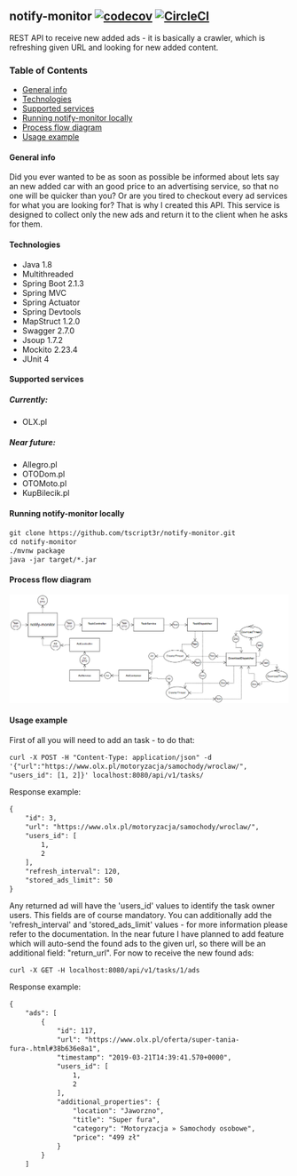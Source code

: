 ## notify-monitor [![codecov](https://codecov.io/gh/tscript3r/notify-monitor/branch/master/graph/badge.svg)](https://codecov.io/gh/tscript3r/notify-monitor) [![CircleCI](https://circleci.com/gh/tscript3r/notify-monitor.svg?style=svg)](https://circleci.com/gh/tscript3r/notify-monitor)

REST API to receive new added ads - it is basically a crawler, 
which is refreshing given URL and looking for new added content.

### Table of Contents
* [General info](#general-info)
* [Technologies](#technologies)
* [Supported services](#supported-services)
* [Running notify-monitor locally](#running-notify-monitor-locally)
* [Process flow diagram](#process-flow-diagram)
* [Usage example](#usage-example)

#### General info
Did you ever wanted to be as soon as possible be informed about 
lets say an new added car with an good price to an advertising service, 
so that no one will be quicker than you? Or are you tired to checkout
every ad services for what you are looking for? That is why I created 
this API. This service is designed to collect only the new ads and
return it to the client when he asks for them.

#### Technologies
* Java 1.8
* Multithreaded
* Spring Boot 2.1.3
* Spring MVC
* Spring Actuator
* Spring Devtools
* MapStruct 1.2.0
* Swagger 2.7.0
* Jsoup 1.7.2
* Mockito 2.23.4
* JUnit 4

#### Supported services
##### Currently:
* OLX.pl
##### Near future:
* Allegro.pl
* OTODom.pl
* OTOMoto.pl
* KupBilecik.pl
####

#### Running notify-monitor locally
```
git clone https://github.com/tscript3r/notify-monitor.git
cd notify-monitor
./mvnw package
java -jar target/*.jar
```

#### Process flow diagram
![diagram](./img/processFlow.png)

#### Usage example
First of all you will need to add an task - to do that:
```
curl -X POST -H "Content-Type: application/json" -d '{"url":"https://www.olx.pl/motoryzacja/samochody/wroclaw/", "users_id": [1, 2]}' localhost:8080/api/v1/tasks/
```
Response example:
```
{
    "id": 3,
    "url": "https://www.olx.pl/motoryzacja/samochody/wroclaw/",
    "users_id": [
        1,
        2
    ],
    "refresh_interval": 120,
    "stored_ads_limit": 50
}

```
Any returned ad will have the 'users_id' values to identify the task owner users.
This fields are of course mandatory. You can additionally add the 'refresh_interval' 
and 'stored_ads_limit' values - for more information please refer to the documentation.
In the near future I have planned to add feature which will auto-send the found ads to 
the given url, so there will be an additional field: "return_url".
For now to receive the new found ads:
```
curl -X GET -H localhost:8080/api/v1/tasks/1/ads
```
Response example:
```
{
    "ads": [
        {
            "id": 117,
            "url": "https://www.olx.pl/oferta/super-tania-fura-.html#38b636e8a1",
            "timestamp": "2019-03-21T14:39:41.570+0000",
            "users_id": [
                1,
                2
            ],
            "additional_properties": {
                "location": "Jaworzno",
                "title": "Super fura",
                "category": "Motoryzacja » Samochody osobowe",
                "price": "499 zł"
            }
        }
    ]
```